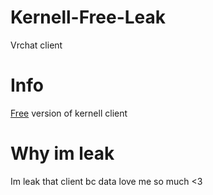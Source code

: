 # Kernell-Free-Leak
Vrchat client
# Info
[Free](https://kernell.net/free-downloads) version of kernell client
# Why im leak
Im leak that client bc data love me so much <3
